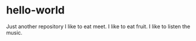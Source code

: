 # hello-world
Just another repository
I like to eat meet. 
I like to eat fruit.
I like to listen the music.
